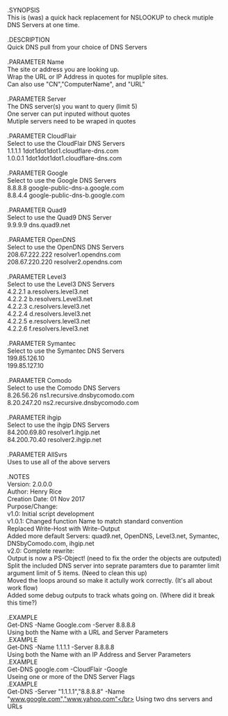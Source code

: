 .SYNOPSIS </br>
    This is (was) a quick hack replacement for NSLOOKUP to check mutiple DNS Servers at one time.</br>
      </br>
.DESCRIPTION </br>
    Quick DNS pull from your choice of DNS Servers</br>
      </br>
.PARAMETER Name</br>
    The site or address you are looking up.</br>
    Wrap the URL or IP Address in quotes for mupliple sites.</br>
    Can also use "CN","ComputerName", and "URL"</br>
</br>
.PARAMETER Server</br>
    The DNS server(s) you want to query (limit 5)</br>
    One server can put inputed without quotes</br>
    Mutiple servers need to be wraped in quotes</br>
</br>
.PARAMETER CloudFlair</br>
    Select to use the CloudFlair DNS Servers</br>
    1.1.1.1     1dot1dot1dot1.cloudflare-dns.com</br>
    1.0.0.1     1dot1dot1dot1.cloudflare-dns.com</br>
</br>
.PARAMETER Google</br>
    Select to use the Google DNS Servers</br>
    8.8.8.8     google-public-dns-a.google.com</br>
    8.8.4.4     google-public-dns-b.google.com</br>
</br>
.PARAMETER Quad9</br>
    Select to use the Quad9 DNS Server</br>
    9.9.9.9     dns.quad9.net </br>
      </br>
.PARAMETER OpenDNS</br>
    Select to use the OpenDNS DNS Servers</br>
    208.67.222.222   resolver1.opendns.com</br>
    208.67.220.220   resolver2.opendns.com</br>
</br>
.PARAMETER Level3</br>
    Select to use the Level3 DNS Servers</br>
    4.2.2.1   a.resolvers.level3.net</br>
    4.2.2.2   b.resolvers.Level3.net</br>
    4.2.2.3   c.resolvers.level3.net</br>
    4.2.2.4   d.resolvers.level3.net</br>
    4.2.2.5   e.resolvers.level3.net</br>
    4.2.2.6   f.resolvers.level3.net</br>
</br>
.PARAMETER Symantec</br>
    Select to use the Symantec DNS Servers</br>
    199.85.126.10</br>
    199.85.127.10</br>
</br>
.PARAMETER Comodo</br>
    Select to use the Comodo DNS Servers</br>
    8.26.56.26    ns1.recursive.dnsbycomodo.com</br>
    8.20.247.20   ns2.recursive.dnsbycomodo.com</br>
</br>
.PARAMETER ihgip</br>
    Select to use the ihgip DNS Servers</br>
    84.200.69.80  resolver1.ihgip.net</br>
    84.200.70.40  resolver2.ihgip.net</br>
</br>
.PARAMETER AllSvrs</br>
    Uses to use all of the above servers</br>
</br>
.NOTES</br>
	Version:        2.0.0.0</br>
	Author:         Henry Rice</br>
	Creation Date:  01 Nov 2017</br>
	Purpose/Change: </br>
			v1.0:   Initial script development</br>
			v1.0.1: Changed function Name to match standard convention</br>
				Replaced Write-Host with Write-Output</br>
				Added more default Servers: quad9.net, OpenDNS, Level3.net, Symantec, DNSbyComodo.com, ihgip.net</br>
            v2.0:   Complete rewrite: </br>
                Output is now a PS-Object! (need to fix the order the objects are outputed)</br>
                Split the included DNS server into seprate paramters due to paramter limit argument limit of 5 items. (Need to clean this up)</br>
                Moved the loops around so make it actully work correctly. (It's all about work flow)</br>
                Added some debug outputs to track whats going on. (Where did it break this time?)</br>
	  </br>
.EXAMPLE</br>
	Get-DNS -Name Google.com -Server 8.8.8.8</br>
	Using both the Name with a URL and Server Parameters</br>
.EXAMPLE</br>
	Get-DNS -Name 1.1.1.1 -Server 8.8.8.8</br>
	Using both the Name with an IP Address and Server Parameters</br>
.EXAMPLE</br>
	Get-DNS google.com -CloudFlair -Google</br>
    Useing one or more of the DNS Server Flags</br>
.EXAMPLE</br>
    Get-DNS -Server "1.1.1.1","8.8.8.8" -Name "www.google.com","www.yahoo.com"</br>
    Using two dns servers and URLs</br>

